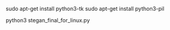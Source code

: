 sudo apt-get install python3-tk
sudo apt-get install python3-pil

python3 stegan_final_for_linux.py

